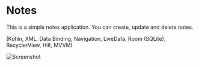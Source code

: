 # Notes
This is a simple notes application. You can create, update and delete notes.

(Kotlin, XML, Data Binding, Navigation, LiveData, Room (SQLite), RecyclerView, Hilt, MVVM)

![Screenshot](https://user-images.githubusercontent.com/85722843/134080793-e3b3b263-37a9-489b-aa5d-8999d6027dff.png)
